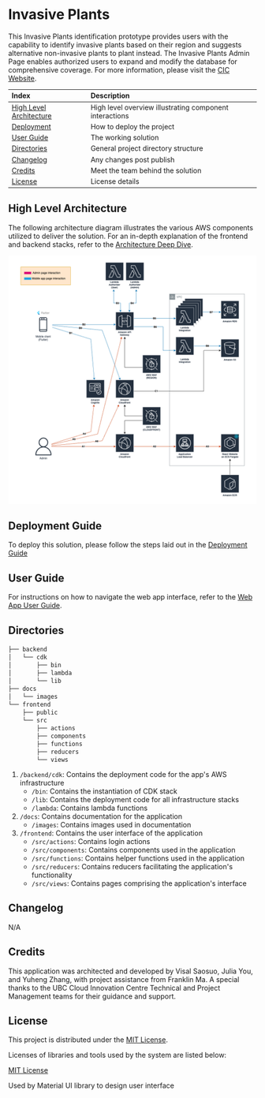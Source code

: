 # Invasive Plants

This Invasive Plants identification prototype provides users with the capability to identify invasive plants based on their region and suggests alternative non-invasive plants to plant instead. The Invasive Plants Admin Page enables authorized users to expand and modify the database for comprehensive coverage. For more information, please visit the [CIC Website](https://cic.ubc.ca/).

| Index                                               | Description                                             |
| :-------------------------------------------------- | :------------------------------------------------------ |
| [High Level Architecture](#high-level-architecture) | High level overview illustrating component interactions |
| [Deployment](#deployment-guide)                     | How to deploy the project                               |
| [User Guide](#user-guide)                           | The working solution                                    |
| [Directories](#directories)                             | General project directory structure
| [Changelog](#changelog)                             | Any changes post publish                                |
| [Credits](#credits)                                 | Meet the team behind the solution                       |
| [License](#license)                                 | License details                                         |

## High Level Architecture

The following architecture diagram illustrates the various AWS components utilized to deliver the solution. For an in-depth explanation of the frontend and backend stacks, refer to the [Architecture Deep Dive](docs/ArchitectureDeepDive.md).

![Alt text](docs/images/networkDiagram/architecture_diagram.png)

## Deployment Guide

To deploy this solution, please follow the steps laid out in the [Deployment Guide](docs/DeploymentGuide.md)

## User Guide

For instructions on how to navigate the web app interface, refer to the [Web App User Guide](docs/UserGuide.md).

## Directories

```
├── backend
│   └── cdk
│       ├── bin
│       ├── lambda
│       └── lib
├── docs
│   └── images
└── frontend
    ├── public
    └── src
        ├── actions
        ├── components
        ├── functions
        ├── reducers
        └── views
```

1. `/backend/cdk`: Contains the deployment code for the app's AWS infrastructure
    - `/bin`: Contains the instantiation of CDK stack
    - `/lib`: Contains the deployment code for all infrastructure stacks
    - `/lambda`: Contains lambda functions
2. `/docs`: Contains documentation for the application
    - `/images`: Contains images used in documentation
3. `/frontend`: Contains the user interface of the application
    - `/src/actions`: Contains login actions
    - `/src/components`: Contains components used in the application
    - `/src/functions`: Contains helper functions used in the application
    - `/src/reducers`: Contains reducers facilitating the application's functionality
    - `/src/views`: Contains pages comprising the application's interface

## Changelog
N/A

## Credits

This application was architected and developed by Visal Saosuo, Julia You, and Yuheng Zhang, with project assistance from Franklin Ma. A special thanks to the UBC Cloud Innovation Centre Technical and Project Management teams for their guidance and support.

## License

This project is distributed under the [MIT License](LICENSE).

Licenses of libraries and tools used by the system are listed below:

[MIT License](LICENSE)

Used by Material UI library to design user interface

